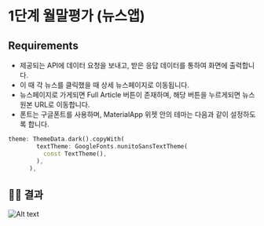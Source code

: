 # 1단계 월말평가 (뉴스앱)

## Requirements

- 제공되는 API에 데이터 요청을 보내고, 받은 응답 데이터를 통하여 화면에 출력합니다.
- 이 때 각 뉴스를 클릭했을 때 상세 뉴스페이지로 이동됩니다.
- 뉴스페이지로 가게되면 Full Article 버튼이 존재하며, 해당 버튼을 누르게되면 뉴스 원본 URL로 이동합니다.
- 폰트는 구글폰트를 사용하며, MaterialApp 위젯 안의 테마는 다음과 같이 설정하도록 합니다.

```dart 
theme: ThemeData.dark().copyWith(
        textTheme: GoogleFonts.nunitoSansTextTheme(
          const TextTheme(),
        ),
      ),
```

## 🧑‍💻 결과
![Alt text](<Simulator Screen Recording - iPhone 14 Pro Max - 2023-08-02 at 11.28.51.gif>)